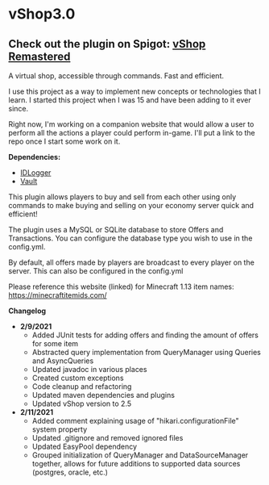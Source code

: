 # vShop3.0
## Check out the plugin on Spigot: [vShop Remastered](https://www.spigotmc.org/resources/vshop-remastered.62508/)

A virtual shop, accessible through commands. Fast and efficient.

I use this project as a way to implement new concepts or technologies that I learn. I started this project when I was 15 and have been adding to it ever since.

Right now, I'm working on a companion website that would allow a user to perform all the actions a player could perform in-game. I'll put a link to the repo once I start some work on it.

**Dependencies:**
  - [IDLogger](https://github.com/arif-banai/IDLogger)
  - [Vault](https://www.spigotmc.org/resources/vault.34315/)

This plugin allows players to buy and sell from each other using only commands to make buying and selling on your 
economy server quick and efficient!

The plugin uses a MySQL or SQLite database to store Offers and Transactions. You can configure the database type you 
wish to use in the config.yml.

By default, all offers made by players are broadcast to every player on the server. 
This can also be configured in the config.yml

Please reference this website (linked) for Minecraft 1.13 item names: https://minecraftitemids.com/

**Changelog**

- **2/9/2021**
  - Added JUnit tests for adding offers and finding the amount of offers for some item
  - Abstracted query implementation from QueryManager using Queries and AsyncQueries 
  - Updated javadoc in various places
  - Created custom exceptions
  - Code cleanup and refactoring
  - Updated maven dependencies and plugins
  - Updated vShop version to 2.5
- **2/11/2021**
  - Added comment explaining usage of "hikari.configurationFile" system property
  - Updated .gitignore and removed ignored files
  - Updated EasyPool dependency
  - Grouped initialization of QueryManager and DataSourceManager together, allows for
    future additions to supported data sources (postgres, oracle, etc.)